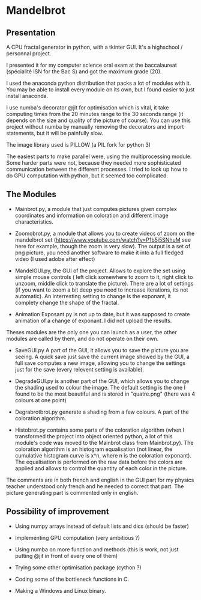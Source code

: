 # Mandelbrot


## Presentation

A CPU fractal generator in python, with a tkinter GUI. It's a highschool / personnal project.

I presented it for my computer science oral exam at the baccalaureat (spécialité ISN for the Bac S) and got the maximum grade (20).

I used the anaconda python distribution that packs a lot of modules with it. You may be able to install every module on its own, but I found easier to just install anaconda.

I use numba's decorator @jit for optimisation which is vital, it take computing times from the 20 minutes range to the 30 seconds range (it depends on the size and quality of the picture of course). You can use this project without numba by manually removing the decorators and import statements, but it will be painfully slow.

The image library used is PILLOW (a PIL fork for python 3)

The easiest parts to make parallel were, using the multiprocessing module. Some harder parts were not, because they needed more sophisticated communication between the different processes. I tried to look up how to do GPU computation with python, but it seemed too complicated.

## The Modules

* Mainbrot.py, a module that just computes pictures given complex coordinates and information on coloration and different image characteristics.

* Zoomobrot.py, a module that allows you to create videos of zoom on the mandelbrot set (https://www.youtube.com/watch?v=P1b5j5SNhuM see here for example, though the zoom is very slow). The output is a set of png picture, you need another software to make it into a full fledged video (I used adobe after effect)

* MandelGUI.py, the GUI of the project. Allows to explore the set using simple mouse controls ( left click somewhere to zoom to it, right click to unzoom, middle click to translate the picture). There are a lot of settings (if you want to zoom a bit deep you need to increase iterations, its not automatic). An interresting setting to change is the exponant, it complety change the shape of the fractal.

* Animation Exposant.py is not up to date, but it was supposed to create animation of a change of exponant. I did not upload the results.

Theses modules are the only one you can launch as a user, the other modules are called by them, and do not operate on their own.

* SaveGUI.py A part of the GUI, it allows you to save the picture you are seeing. A quick save just save the current image showed by the GUI, a full save computes a new image, allowing you to change the settings just for the save (every relevent setting is available). 

* DegradeGUI.py is another part of the GUI, which allows you to change the shading used to colour the image. The default setting is the one I found to be the most beautiful and is stored in "quatre.png" (there was 4 colours at one point)

* Degrabrotbrot.py generate a shading from a few colours. A part of the coloration algorithm.

* Histobrot.py contains some parts of the coloration algorithm (when I transformed the project into object oriented python, a lot of this module's code was moved to the Mainbrot class from Mainbrot.py). The coloration algorithm is an histogram equalisation (not linear, the cumulative histogram curve is x^n, where n is the coloration exponant). The equalisation is performed on the raw data before the colors are applied and allows to control the quantity of each color in the picture.


The comments are in both french and english in the GUI part for my physics teacher understood only french and he needed to correct that part. The picture generating part is commented only in english.


## Possibility of improvement

* Using numpy arrays instead of default lists and dics (should be faster)

* Implementing GPU computation (very ambitious ?)

* Using numba on more function and methods (this is work, not just putting @jit in front of every one of them)

* Trying some other optimisation package (cython ?)

* Coding some of the bottleneck functions in C.

* Making a Windows and Linux binary.
